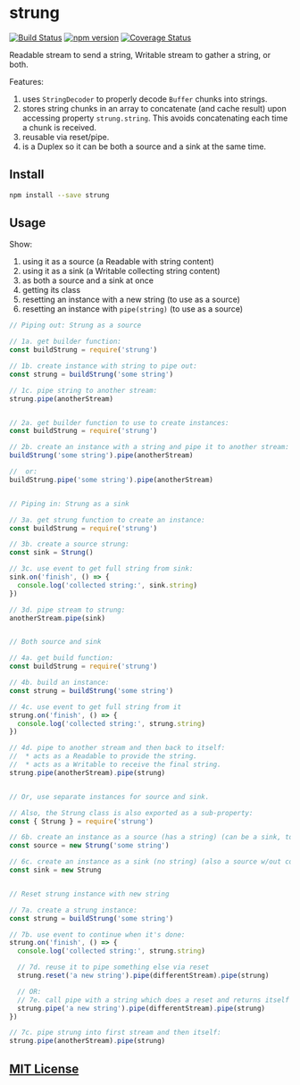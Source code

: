 # strung
[![Build Status](https://travis-ci.org/elidoran/node-strung.svg?branch=master)](https://travis-ci.org/elidoran/node-strung)
[![npm version](https://badge.fury.io/js/strung.svg)](http://badge.fury.io/js/strung)
[![Coverage Status](https://coveralls.io/repos/github/elidoran/node-strung/badge.svg?branch=master)](https://coveralls.io/github/elidoran/node-strung?branch=master)

Readable stream to send a string, Writable stream to gather a string, or both.

Features:

1. uses `StringDecoder` to properly decode `Buffer` chunks into strings.
2. stores string chunks in an array to concatenate (and cache result) upon accessing property `strung.string`. This avoids concatenating each time a chunk is received.
3. reusable via reset/pipe.
4. is a Duplex so it can be both a source and a sink at the same time.


## Install

```sh
npm install --save strung
```


## Usage

Show:

1. using it as a source (a Readable with string content)
2. using it as a sink (a Writable collecting string content)
3. as both a source and a sink at once
4. getting its class
5. resetting an instance with a new string (to use as a source)
6. resetting an instance with `pipe(string)` (to use as a source)

```javascript
// Piping out: Strung as a source

// 1a. get builder function:
const buildStrung = require('strung')

// 1b. create instance with string to pipe out:
const strung = buildStrung('some string')

// 1c. pipe string to another stream:
strung.pipe(anotherStream)


// 2a. get builder function to use to create instances:
const buildStrung = require('strung')

// 2b. create an instance with a string and pipe it to another stream:
buildStrung('some string').pipe(anotherStream)

//  or:
buildStrung.pipe('some string').pipe(anotherStream)


// Piping in: Strung as a sink

// 3a. get strung function to create an instance:
const buildStrung = require('strung')

// 3b. create a source strung:
const sink = Strung()

// 3c. use event to get full string from sink:
sink.on('finish', () => {
  console.log('collected string:', sink.string)
})

// 3d. pipe stream to strung:
anotherStream.pipe(sink)


// Both source and sink

// 4a. get build function:
const buildStrung = require('strung')

// 4b. build an instance:
const strung = buildStrung('some string')

// 4c. use event to get full string from it
strung.on('finish', () => {
  console.log('collected string:', strung.string)
})

// 4d. pipe to another stream and then back to itself:
//  * acts as a Readable to provide the string.
//  * acts as a Writable to receive the final string.
strung.pipe(anotherStream).pipe(strung)


// Or, use separate instances for source and sink.

// Also, the Strung class is also exported as a sub-property:
const { Strung } = require('strung')

// 6b. create an instance as a source (has a string) (can be a sink, too)
const source = new Strung('some string')

// 6c. create an instance as a sink (no string) (also a source w/out content)
const sink = new Strung


// Reset strung instance with new string

// 7a. create a strung instance:
const strung = buildStrung('some string')

// 7b. use event to continue when it's done:
strung.on('finish', () => {
  console.log('collected string:', strung.string)

  // 7d. reuse it to pipe something else via reset
  strung.reset('a new string').pipe(differentStream).pipe(strung)

  // OR:
  // 7e. call pipe with a string which does a reset and returns itself
  strung.pipe('a new string').pipe(differentStream).pipe(strung)
})

// 7c. pipe strung into first stream and then itself:
strung.pipe(anotherStream).pipe(strung)
```


## [MIT License](LICENSE)
